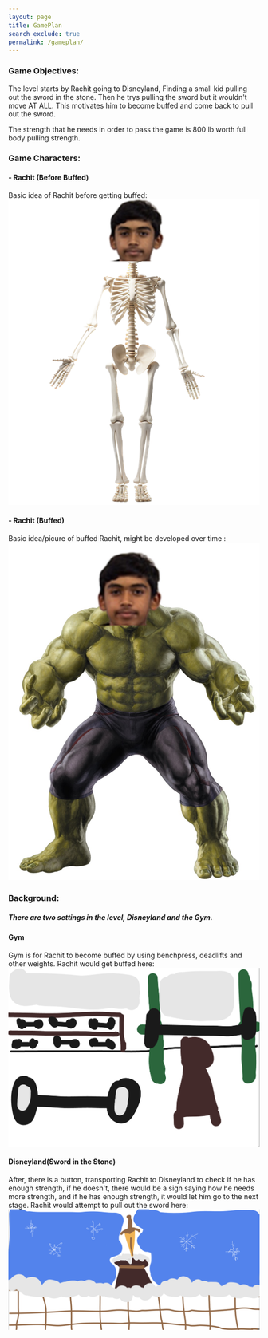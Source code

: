 ```yaml
---
layout: page 
title: GamePlan
search_exclude: true
permalink: /gameplan/
---
```

### Game Objectives:
The level starts by Rachit going to Disneyland, Finding a small kid pulling out the sword in the stone. Then he trys pulling the sword but it wouldn't move AT ALL. This motivates him to become buffed and come back to pull out the sword. 

The strength that he needs in order to pass the game is 800 lb worth full body pulling strength.

### Game Characters: 
#### - Rachit (Before Buffed)
Basic idea of Rachit before getting buffed:
![alt text](images/gamify/IMG_3801.png)

#### - Rachit (Buffed)
Basic idea/picure of  buffed Rachit, might be developed over time :
![alt text](images/gamify/IMG_1994.jpeg)


### Background:
##### There are two settings in the level, Disneyland and the Gym.
#### Gym 
Gym is for Rachit to become buffed by using benchpress, deadlifts and other weights. 
Rachit would get buffed here: 
![alt text](images/gamify/IMG_2072.png)

#### Disneyland(Sword in the Stone)
After, there is a button, transporting Rachit to Disneyland to check if he has enough strength, if he doesn't, there would be a sign saying how he needs more strength, and if he has enough strength, it would let him go to the next stage.
Rachit would attempt to pull out the sword here:
![alt text](images/gamify/IMG_1469.png)